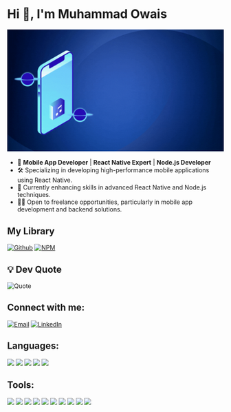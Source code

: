 # Hi 👋, I'm Muhammad Owais

![Banner Image](https://github.com/mowaisch/mowaisch/blob/main/assets/banner.gif?raw=true)

- 🚀 **Mobile App Developer** | **React Native Expert** | **Node.js Developer**
- 🛠️ Specializing in developing high-performance mobile applications using React Native.
- 🌱 Currently enhancing skills in advanced React Native and Node.js techniques.
- 👨‍💻 Open to freelance opportunities, particularly in mobile app development and backend solutions.

## My Library

[![Github](https://img.icons8.com/color/48/000000/github)](https://github.com/mowaisch/react-native-animated-border-view)
[![NPM](https://img.icons8.com/color/48/000000/npm.png)](https://www.npmjs.com/package/react-native-animated-border-view)

## 💡 Dev Quote

![Quote](https://quotes-github-readme.vercel.app/api?type=horizontal&theme=radical)

## Connect with me:

[![Email](https://img.icons8.com/color/48/000000/new-post.png)](mailto:muhammadowais.chaudhary@gmail.com)
[![LinkedIn](https://img.icons8.com/color/48/000000/linkedin.png)](https://www.linkedin.com/in/muhammad-owais-9200b9211/)

## Languages:

<img src="https://img.icons8.com/color/48/000000/html-5.png"/> <img src="https://img.icons8.com/color/48/000000/css3.png"/> <img src="https://img.icons8.com/color/48/000000/javascript.png"/> <img src="https://img.icons8.com/color/48/000000/typescript.png"/> <img src="https://img.icons8.com/color/48/000000/java-coffee-cup-logo--v1.png"/>

## Tools:

<img src="https://img.icons8.com/color/48/000000/react-native.png"/> <img src="https://img.icons8.com/fluency/48/000000/node-js.png"/> <img src="https://img.icons8.com/color/48/000000/mongodb.png"/> <img src="https://img.icons8.com/color/48/000000/sass.png"/> <img src="https://img.icons8.com/color/48/000000/adobe-photoshop.png"/> <img src="https://img.icons8.com/color/48/000000/figma.png"/> <img src="https://img.icons8.com/color/48/000000/mysql-logo.png"/> <img src="https://img.icons8.com/color/48/000000/amazon-web-services.png"/> <img src="https://img.icons8.com/color/48/000000/heroku.png"/> <img src="https://img.icons8.com/color/48/000000/tailwindcss.png"/>
